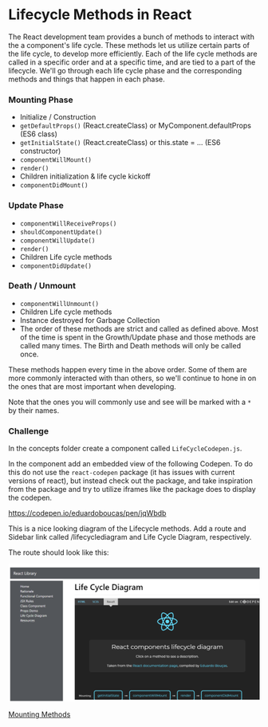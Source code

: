 # Lifecycle Methods in React

The React development team provides a bunch of methods to interact with the a component's life cycle. These methods let us utilize certain parts of the life cycle, to develop more efficiently. Each of the life cycle methods are called in a specific order and at a specific time, and are tied to a part of the lifecycle. We'll go through each life cycle phase and the corresponding methods and things that happen in each phase.

### Mounting Phase
- Initialize / Construction
- `getDefaultProps()` (React.createClass) or MyComponent.defaultProps (ES6 class)
- `getInitialState()` (React.createClass) or this.state = ... (ES6 constructor)
- `componentWillMount()`
- `render()`
- Children initialization & life cycle kickoff
- `componentDidMount()`

### Update Phase
- `componentWillReceiveProps()`
- `shouldComponentUpdate()`
- `componentWillUpdate()`
- `render()`
- Children Life cycle methods
- `componentDidUpdate()`

### Death / Unmount
- `componentWillUnmount()`
- Children Life cycle methods
- Instance destroyed for Garbage Collection
- The order of these methods are strict and called as defined above. Most of the time is spent in the Growth/Update phase and those methods are called many times. The Birth and Death methods will only be called once.

These methods happen every time in the above order. Some of them are more commonly interacted with than others, so we'll continue to hone in on the ones that are most important when developing.

Note that the ones you will commonly use and see will be marked with a `*` by their names. 

### Challenge
In the concepts folder create a component called `LifeCycleCodepen.js`.

In the component add an embedded view of the following Codepen. To do this do not use the `react-codepen` package (it has issues with current versions of react), but instead check out the package, and take inspiration from the package and try to utilize iframes like the package does to display the codepen.

 https://codepen.io/eduardoboucas/pen/jqWbdb

 This is a nice looking diagram of the Lifecycle methods. Add a route and Sidebar link called /lifecyclediagram and Life Cycle Diagram, respectively. 

 The route should look like this:


![Life Cycle Diagram](../../assets/7.1_lifecycle-diagram.PNG)



[Mounting Methods](6.2-birth-methods.md)